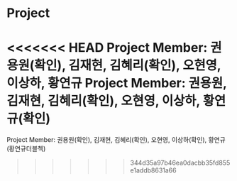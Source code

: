 # Project

<<<<<<< HEAD
Project Member: 권용원(확인), 김재현, 김혜리(확인), 오현영, 이상하, 황연규
Project Member: 권용원, 김재현, 김혜리(확인), 오현영, 이상하, 황연규(확인)
=======
Project Member: 권용원(확인), 김재현, 김혜리(확인), 오현영, 이상하(확인), 황연규(황연규더블첵)
>>>>>>> 344d35a97b46ea0dacbb35fd855e1addb8631a66
